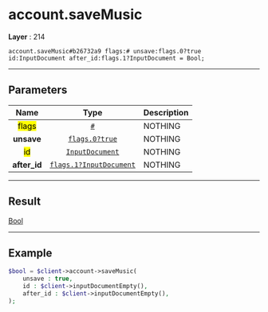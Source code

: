 # account.saveMusic

**Layer** : 214

```tl
account.saveMusic#b26732a9 flags:# unsave:flags.0?true id:InputDocument after_id:flags.1?InputDocument = Bool;
```

---

## Parameters

| Name | Type | Description |
| :---: | :---: | :--- |
| <mark>flags</mark> | [`#`](type/#) | NOTHING |
| **unsave** | [`flags.0?true`](type/true) | NOTHING |
| <mark>id</mark> | [`InputDocument`](type/InputDocument) | NOTHING |
| **after_id** | [`flags.1?InputDocument`](type/InputDocument) | NOTHING |

---

## Result

[Bool](type/Bool)

---

## Example

```php
$bool = $client->account->saveMusic(
	unsave : true,
	id : $client->inputDocumentEmpty(),
	after_id : $client->inputDocumentEmpty(),
);
```